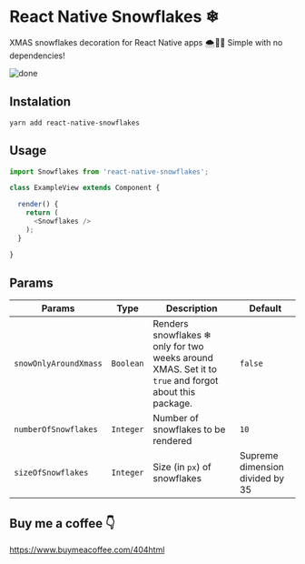 # React Native Snowflakes ❄
XMAS snowflakes decoration for React Native apps 🌨🎅🎄 Simple with no dependencies!

![done](https://user-images.githubusercontent.com/45104241/70398716-8c18d480-1a1e-11ea-8051-99a8d22a0a1a.gif)

## Instalation

```
yarn add react-native-snowflakes
```

## Usage

```js
import Snowflakes from 'react-native-snowflakes';

class ExampleView extends Component {

  render() {
    return (
      <Snowflakes />
    );
  }

}

```

## Params
| Params                | Type          | Description  | Default      |
| --------------------- |:-------------:| ------------ | ------------ |
| `snowOnlyAroundXmass` | `Boolean`     | Renders snowflakes ❄ only for two weeks around XMAS. Set it to `true` and forgot about this package.      |`false` |
| `numberOfSnowflakes`  | `Integer`     |Number of snowflakes to be rendered | `10`         |
| `sizeOfSnowflakes`    | `Integer`     |Size (in `px`) of snowflakes        | Supreme dimension divided by 35 |

## Buy me a coffee 👇
https://www.buymeacoffee.com/404html
